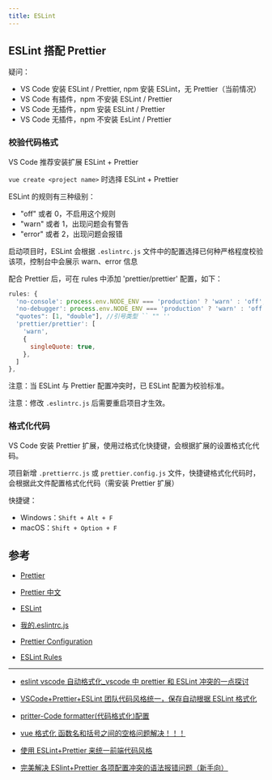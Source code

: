 ```yaml
---
title: ESLint
---
```


## ESLint 搭配 Prettier

疑问：

- VS Code 安装 ESLint / Prettier, npm 安装 ESLint，无 Prettier（当前情况）
- VS Code 有插件，npm 不安装 ESLint / Prettier
- VS Code 无插件，npm 安装 ESLint / Prettier
- VS Code 无插件，npm 不安装 EsLint / Prettier

### 校验代码格式

VS Code 推荐安装扩展 ESLint + Prettier

`vue create <project name>` 时选择 ESLint + Prettier

ESLint 的规则有三种级别：

- "off" 或者 0，不启用这个规则
- "warn" 或者 1，出现问题会有警告
- "error" 或者 2，出现问题会报错

启动项目时，ESLint 会根据 `.eslintrc.js` 文件中的配置选择已何种严格程度校验该项，控制台中会展示 warn、error 信息

配合 Prettier 后，可在 rules 中添加 'prettier/prettier' 配置，如下：

```js
rules: {
  'no-console': process.env.NODE_ENV === 'production' ? 'warn' : 'off',
  'no-debugger': process.env.NODE_ENV === 'production' ? 'warn' : 'off',
  "quotes": [1, "double"], //引号类型 `` "" ''
  'prettier/prettier': [
    'warn',
    {
      singleQuote: true,
    },
  ]
},
```

注意：当 ESLint 与 Prettier 配置冲突时，已 ESLint 配置为校验标准。

注意：修改 `.eslintrc.js` 后需要重启项目才生效。

### 格式化代码

VS Code 安装 Prettier 扩展，使用过格式化快捷键，会根据扩展的设置格式化代码。

项目新增 `.prettierrc.js` 或 `prettier.config.js` 文件，快捷键格式化代码时，会根据此文件配置格式化代码（需安装 Prettier 扩展）

快捷键：

- Windows：`Shift + Alt + F`
- macOS：`Shift + Option + F`

## 参考

- [Prettier](https://prettier.io/)

- [Prettier 中文](https://www.prettier.cn/)

- [ESLint](https://eslint.org/)

- [我的.eslintrc.js](https://www.cnblogs.com/smzd/p/10843536.html)

- [Prettier Configuration](https://prettier.io/docs/en/configuration.html)

- [ESLint Rules](https://eslint.org/docs/rules/)

---

- [eslint vscode 自动格式化\_vscode 中 prettier 和 ESLint 冲突的一点探讨](https://blog.csdn.net/weixin_39930711/article/details/110470820)

- [VSCode+Prettier+ESLint 团队代码风格统一，保存自动根据 ESLint 格式化](https://blog.csdn.net/qq_42514643/article/details/118685742)

- [pritter-Code formatter(代码格式化)配置](https://blog.csdn.net/qq_45981075/article/details/114551233)

- [vue 格式化 函数名和括号之间的空格问题解决！！！](https://blog.csdn.net/weixin_50541501/article/details/112950854)

- [使用 ESLint+Prettier 来统一前端代码风格](https://juejin.cn/post/6844903621805473800)

- [完美解决 ESlint+Prettier 各项配置冲突的语法报错问题（新手向）](https://www.cnblogs.com/coder-ljy/p/15517779.html)
